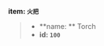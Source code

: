 <!-- BEGIN_AUTOGEN: do NOT edit in this block -->

**item: `火把`**

> * **name: ** Torch
> * **id: `100`**

<!-- END_AUTOGEN-->
